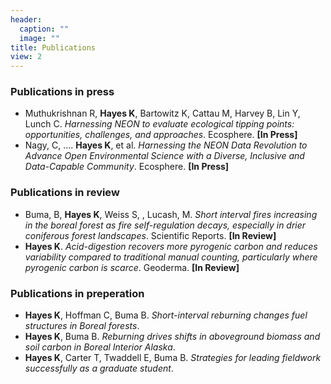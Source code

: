 ```yaml
---
header:
  caption: ""
  image: ""
title: Publications
view: 2
---
```


### Publications in press
- Muthukrishnan R, **Hayes K**, Bartowitz K, Cattau M, Harvey B, Lin Y, Lunch C. *Harnessing NEON to evaluate ecological tipping points: opportunities, challenges, and approaches*. Ecosphere. **[In Press]**
- Nagy, C, .... **Hayes K**, et al. *Harnessing the NEON Data Revolution to Advance Open Environmental Science with a Diverse, Inclusive and Data-Capable Community*. Ecosphere. **[In Press]**

### Publications in review
- Buma, B, **Hayes K**, Weiss S, , Lucash, M. *Short interval fires increasing in the boreal forest as fire self-regulation decays, especially in drier coniferous forest landscapes*. Scientific Reports. **[In Review]**
- **Hayes K**. *Acid-digestion recovers more pyrogenic carbon and reduces variability compared to traditional manual counting, particularly where pyrogenic carbon is scarce*. Geoderma. **[In Review]**

### Publications in preperation
- **Hayes K**, Hoffman C, Buma B. *Short-interval reburning changes fuel structures in Boreal forests*.
- **Hayes K**, Buma B. *Reburning drives shifts in aboveground biomass and soil carbon in Boreal Interior Alaska*.
- **Hayes K**, Carter T, Twaddell E, Buma B. *Strategies for leading fieldwork successfully as a graduate student*.

